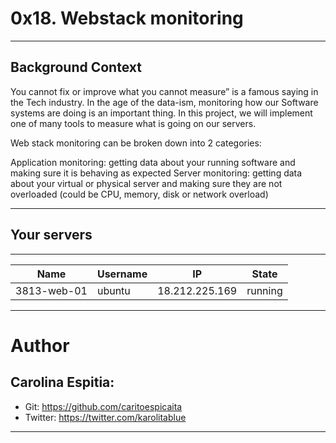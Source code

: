 # 0x18. Webstack monitoring

------------

## Background Context
You cannot fix or improve what you cannot measure” is a famous saying in the Tech industry. In the age of the data-ism, monitoring how our Software systems are doing is an important thing. In this project, we will implement one of many tools to measure what is going on our servers.

Web stack monitoring can be broken down into 2 categories:

Application monitoring: getting data about your running software and making sure it is behaving as expected
Server monitoring: getting data about your virtual or physical server and making sure they are not overloaded (could be CPU, memory, disk or network overload)

------------
## Your servers
------------
| Name | Username | IP | State |
| ---- | -------- | ---| ----- |
| 3813-web-01 | ubuntu | 18.212.225.169	 | running | 
------------



# Author


## Carolina Espitia:
- Git: https://github.com/caritoespicaita
- Twitter: https://twitter.com/karolitablue

------------


![]()
